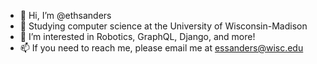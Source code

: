 - 👋 Hi, I’m @ethsanders
- 🌱 Studying computer science at the University of Wisconsin-Madison
- 👀 I’m interested in Robotics, GraphQL, Django, and more!
- 📫 If you need to reach me, please email me at essanders@wisc.edu
